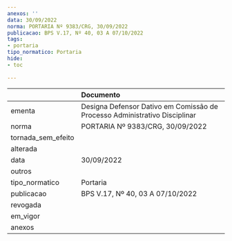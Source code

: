 ```yaml
---
anexos: ''
data: 30/09/2022
norma: PORTARIA Nº 9383/CRG, 30/09/2022
publicacao: BPS V.17, Nº 40, 03 A 07/10/2022
tags:
- portaria
tipo_normatico: Portaria
hide: 
- toc 
 
---
```


|                    | Documento                                                                  |
|:-------------------|:---------------------------------------------------------------------------|
| ementa             | Designa Defensor Dativo em Comissão de Processo Administrativo Disciplinar |
| norma              | PORTARIA Nº 9383/CRG, 30/09/2022                                           |
| tornada_sem_efeito |                                                                            |
| alterada           |                                                                            |
| data               | 30/09/2022                                                                 |
| outros             |                                                                            |
| tipo_normatico     | Portaria                                                                   |
| publicacao         | BPS V.17, Nº 40, 03 A 07/10/2022                                           |
| revogada           |                                                                            |
| em_vigor           |                                                                            |
| anexos             |                                                                            |